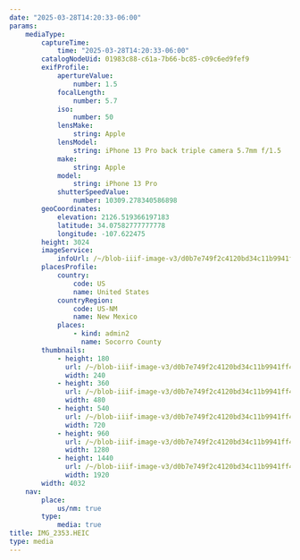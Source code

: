 ```yaml
---
date: "2025-03-28T14:20:33-06:00"
params:
    mediaType:
        captureTime:
            time: "2025-03-28T14:20:33-06:00"
        catalogNodeUid: 01983c88-c61a-7b66-bc85-c09c6ed9fef9
        exifProfile:
            apertureValue:
                number: 1.5
            focalLength:
                number: 5.7
            iso:
                number: 50
            lensMake:
                string: Apple
            lensModel:
                string: iPhone 13 Pro back triple camera 5.7mm f/1.5
            make:
                string: Apple
            model:
                string: iPhone 13 Pro
            shutterSpeedValue:
                number: 10309.278340586898
        geoCoordinates:
            elevation: 2126.519366197183
            latitude: 34.07582777777778
            longitude: -107.622475
        height: 3024
        imageService:
            infoUrl: /~/blob-iiif-image-v3/d0b7e749f2c4120bd34c11b9941ff4c58094eb8695a91b8d4eccc05d1823a216/info.json
        placesProfile:
            country:
                code: US
                name: United States
            countryRegion:
                code: US-NM
                name: New Mexico
            places:
                - kind: admin2
                  name: Socorro County
        thumbnails:
            - height: 180
              url: /~/blob-iiif-image-v3/d0b7e749f2c4120bd34c11b9941ff4c58094eb8695a91b8d4eccc05d1823a216/full/240%2C180/0/default.jpg
              width: 240
            - height: 360
              url: /~/blob-iiif-image-v3/d0b7e749f2c4120bd34c11b9941ff4c58094eb8695a91b8d4eccc05d1823a216/full/480%2C360/0/default.jpg
              width: 480
            - height: 540
              url: /~/blob-iiif-image-v3/d0b7e749f2c4120bd34c11b9941ff4c58094eb8695a91b8d4eccc05d1823a216/full/720%2C540/0/default.jpg
              width: 720
            - height: 960
              url: /~/blob-iiif-image-v3/d0b7e749f2c4120bd34c11b9941ff4c58094eb8695a91b8d4eccc05d1823a216/full/1280%2C960/0/default.jpg
              width: 1280
            - height: 1440
              url: /~/blob-iiif-image-v3/d0b7e749f2c4120bd34c11b9941ff4c58094eb8695a91b8d4eccc05d1823a216/full/1920%2C1440/0/default.jpg
              width: 1920
        width: 4032
    nav:
        place:
            us/nm: true
        type:
            media: true
title: IMG_2353.HEIC
type: media
---
```

